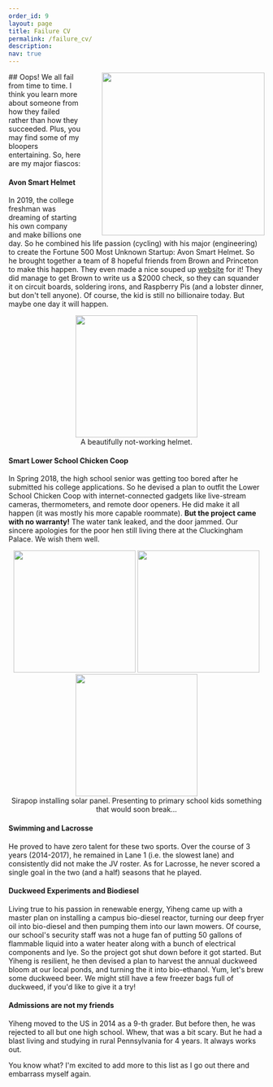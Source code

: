 ```yaml
---
order_id: 9
layout: page
title: Failure CV
permalink: /failure_cv/
description: 
nav: true
---
```


<img style="float: right; padding-left:40px;" width="320" src="https://yxie20.github.io/assets/img/failurecv/fiasco.jpg">
## Oops! 
We all fail from time to time. I think you learn more about someone from how they failed 
rather than how they succeeded. Plus, you may find some of my bloopers entertaining. So, here are 
my major fiascos:

#### Avon Smart Helmet
In 2019, the college freshman was dreaming of starting his own company and make billions one day. 
So he combined his life passion (cycling) with his major (engineering) to create the Fortune 500 
Most Unknown Startup: Avon Smart Helmet. So he brought together a team of 8 hopeful friends from 
Brown and Princeton to make this happen. They even made a nice souped up 
[website](https://avonsmarthelmet.wixsite.com/website) for it! 
They did manage to get Brown to write us a $2000 check, so they can squander it on circuit boards, 
soldering irons, and Raspberry Pis (and a lobster dinner, but don't tell anyone). 
Of course, the kid is still no billionaire today. But maybe one day it will happen.

<p align="center">
<img width="240" src="https://yxie20.github.io/assets/img/failurecv/helmet.png">
<br/> A beautifully not-working helmet.
</p>

#### Smart Lower School Chicken Coop
In Spring 2018, the high school senior was getting too bored after he submitted his college 
applications. So he devised a plan to outfit the Lower School Chicken Coop with internet-connected
gadgets like live-stream cameras, thermometers, and remote door openers. He did make it all happen
(it was mostly his more capable roommate). **But the project came with no warranty!** The water tank leaked, and 
the door jammed. Our sincere apologies for the poor hen still living there at the Cluckingham Palace. 
We wish them well.

<p align="center">
<img width="240" src="https://yxie20.github.io/assets/img/failurecv/coop.jpg">
<img width="240" src="https://yxie20.github.io/assets/img/failurecv/coopkid1.jpg">
<img width="240" src="https://yxie20.github.io/assets/img/failurecv/coopkid2.jpg">
<br/>Sirapop installing solar panel. Presenting to primary school kids something that would soon break...
</p>


#### Swimming and Lacrosse
He proved to have zero talent for these two sports. Over the course of 3 years (2014-2017), he 
remained in Lane 1 (i.e. the slowest lane) and consistently did not make the JV roster. As for Lacrosse, 
he never scored a single goal in the two (and a half) seasons that he played.


#### Duckweed Experiments and Biodiesel
Living true to his passion in renewable energy, Yiheng came up with a master plan on installing a 
campus bio-diesel reactor, turning our deep fryer oil into bio-diesel and then pumping them into 
our lawn mowers. Of course, our school's security staff was not a huge fan of putting 50 gallons of 
flammable liquid into a water heater along with a bunch of electrical components and lye. So the 
project got shut down before it got started. But Yiheng is resilient, he then devised a plan to 
harvest the annual duckweed bloom at our local ponds, and turning the it into bio-ethanol. Yum, 
let's brew some duckweed beer. We might still have a few freezer bags full of duckweed, if you'd 
like to give it a try!


#### Admissions are not my friends
Yiheng moved to the US in 2014 as a 9-th grader. But before then, he was rejected to all but 
one high school. Whew, that was a bit scary. But he had a blast living and studying in rural 
Pennsylvania for 4 years. It always works out.

You know what? I'm excited to add more to this list as I go out there and embarrass myself again.
